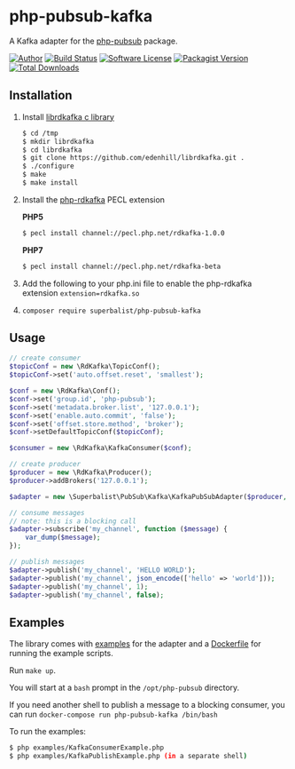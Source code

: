 # php-pubsub-kafka

A Kafka adapter for the [php-pubsub](https://github.com/Superbalist/php-pubsub) package.

[![Author](http://img.shields.io/badge/author-@superbalist-blue.svg?style=flat-square)](https://twitter.com/superbalist)
[![Build Status](https://img.shields.io/travis/Superbalist/php-pubsub-kafka/master.svg?style=flat-square)](https://travis-ci.org/Superbalist/php-pubsub-kafka)
[![Software License](https://img.shields.io/badge/license-MIT-brightgreen.svg?style=flat-square)](LICENSE)
[![Packagist Version](https://img.shields.io/packagist/v/superbalist/php-pubsub-kafka.svg?style=flat-square)](https://packagist.org/packages/superbalist/php-pubsub-kafka)
[![Total Downloads](https://img.shields.io/packagist/dt/superbalist/php-pubsub-kafka.svg?style=flat-square)](https://packagist.org/packages/superbalist/php-pubsub-kafka)


## Installation

1. Install [librdkafka c library](https://github.com/edenhill/librdkafka)

    ```bash
    $ cd /tmp
    $ mkdir librdkafka
    $ cd librdkafka
    $ git clone https://github.com/edenhill/librdkafka.git .
    $ ./configure
    $ make
    $ make install
    ```
2. Install the [php-rdkafka](https://github.com/arnaud-lb/php-rdkafka) PECL extension

    **PHP5**
    ```bash
    $ pecl install channel://pecl.php.net/rdkafka-1.0.0
    ```
    
    **PHP7**
    ```bash
    $ pecl install channel://pecl.php.net/rdkafka-beta
    ```
    
3. Add the following to your php.ini file to enable the php-rdkafka extension
    `extension=rdkafka.so`
    
4. `composer require superbalist/php-pubsub-kafka`
    
## Usage

```php
// create consumer
$topicConf = new \RdKafka\TopicConf();
$topicConf->set('auto.offset.reset', 'smallest');

$conf = new \RdKafka\Conf();
$conf->set('group.id', 'php-pubsub');
$conf->set('metadata.broker.list', '127.0.0.1');
$conf->set('enable.auto.commit', 'false');
$conf->set('offset.store.method', 'broker');
$conf->setDefaultTopicConf($topicConf);

$consumer = new \RdKafka\KafkaConsumer($conf);

// create producer
$producer = new \RdKafka\Producer();
$producer->addBrokers('127.0.0.1');

$adapter = new \Superbalist\PubSub\Kafka\KafkaPubSubAdapter($producer, $consumer);

// consume messages
// note: this is a blocking call
$adapter->subscribe('my_channel', function ($message) {
    var_dump($message);
});

// publish messages
$adapter->publish('my_channel', 'HELLO WORLD');
$adapter->publish('my_channel', json_encode(['hello' => 'world']));
$adapter->publish('my_channel', 1);
$adapter->publish('my_channel', false);
```

## Examples

The library comes with [examples](examples) for the adapter and a [Dockerfile](Dockerfile) for
running the example scripts.

Run `make up`.

You will start at a `bash` prompt in the `/opt/php-pubsub` directory.

If you need another shell to publish a message to a blocking consumer, you can run `docker-compose run php-pubsub-kafka /bin/bash`

To run the examples:
```bash
$ php examples/KafkaConsumerExample.php
$ php examples/KafkaPublishExample.php (in a separate shell)
```
